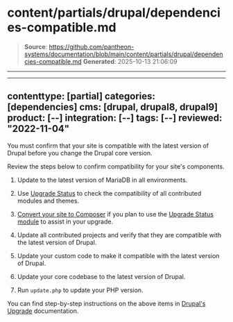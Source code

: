 # content/partials/drupal/dependencies-compatible.md

> **Source**: https://github.com/pantheon-systems/documentation/blob/main/content/partials/drupal/dependencies-compatible.md
> **Generated**: 2025-10-13 21:06:09

---

---
contenttype: [partial]
categories: [dependencies]
cms: [drupal, drupal8, drupal9]
product: [--]
integration: [--]
tags: [--]
reviewed: "2022-11-04"
---

You must confirm that your site is compatible with the latest version of Drupal before you change the Drupal core version.
 
Review the steps below to confirm compatibility for your site's components.

1. Update to the latest version of MariaDB in all environments.

1. Use [Upgrade Status](https://www.drupal.org/project/upgrade_status) to check the compatibility of all contributed modules and themes.

1. [Convert your site to Composer](/guides/composer-convert) if you plan to use the [Upgrade Status module](https://www.drupal.org/project/upgrade_status/) to assist in your upgrade.

1. Update all contributed projects and verify that they are compatible with the latest version of Drupal.

1. Update your custom code to make it compatible with the latest version of Drupal.

1. Update your core codebase to the latest version of Drupal.

1. Run `update.php` to update your PHP version.

You can find step-by-step instructions on the above items in [Drupal's Upgrade](https://www.drupal.org/docs/upgrading-drupal) documentation.